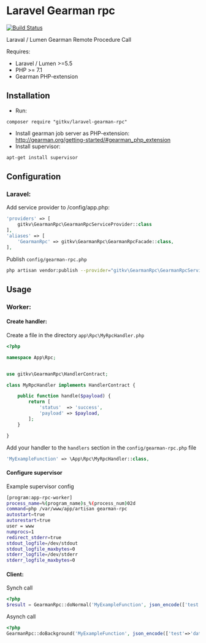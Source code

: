 Laravel Gearman rpc
===================

[![Build Status](https://travis-ci.org/gitkv/laravel-gearman-rpc.svg?branch=master)](https://travis-ci.org/gitkv/laravel-gearman-rpc)

Laraval / Lumen Gearman Remote Procedure Call

Requires:
* Laravel / Lumen >=5.5
* PHP >= 7.1
* Gearman PHP-extension


Installation
------------
* Run:
```code
composer require "gitkv/laravel-gearman-rpc"
```
* Install gearman job server as PHP-extension: http://gearman.org/getting-started/#gearman_php_extension<br />
* Install supervisor:
```bash
apt-get install supervisor
```

Configuration
-------------
### Laravel:
Add service provider to /config/app.php:
```php
'providers' => [
    gitkv\GearmanRpc\GearmanRpcServiceProvider::class
],
'aliases' => [
    'GearmanRpc' => gitkv\GearmanRpc\GearmanRpcFacade::class,
],
```

Publish `config/gearman-rpc.php`
```bash
php artisan vendor:publish --provider="gitkv\GearmanRpc\GearmanRpcServiceProvider" --tag=config
```


Usage
-----
### Worker:
#### Create handler:
Create a file in the directory `app\Rpc\MyRpcHandler.php`
```php
<?php

namespace App\Rpc;


use gitkv\GearmanRpc\HandlerContract;

class MyRpcHandler implements HandlerContract {

    public function handle($payload) {
        return [
            'status'  => 'success',
            'payload' => $payload,
        ];
    }

}
```

Add your handler to the `handlers` section in the `config/gearman-rpc.php` file

```php
'MyExampleFunction' => \App\Rpc\MyRpcHandler::class,
```

#### Configure supervisor
Example supervisor config

```bash
[program:app-rpc-worker]
process_name=%(program_name)s_%(process_num)02d
command=php /var/www/app/artisan gearman-rpc
autostart=true
autorestart=true
user = www
numprocs=1
redirect_stderr=true
stdout_logfile=/dev/stdout
stdout_logfile_maxbytes=0
stderr_logfile=/dev/stderr
stderr_logfile_maxbytes=0
``` 

#### Client:
Synch call
```php
<?php
$result = GearmanRpc::doNormal('MyExampleFunction', json_encode(['test'=>'data']));
```

Asynch call
```php
<?php
GearmanRpc::doBackground('MyExampleFunction', json_encode(['test'=>'data']));
```